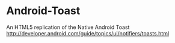 Android-Toast
=============

An HTML5 replication of the Native Android Toast http://developer.android.com/guide/topics/ui/notifiers/toasts.html
